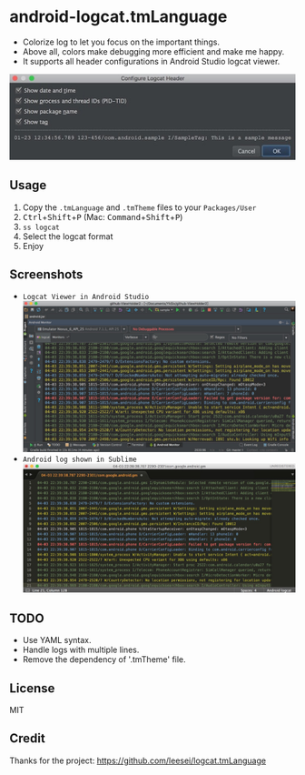 # android-logcat.tmLanguage

* Colorize log to let you focus on the important things.  
* Above all, colors make debugging more efficient and make me happy.
* It supports all header configurations in Android Studio logcat viewer.

![](screenshots/android_studio_logcat_header.jpg)

## Usage

1. Copy the `.tmLanguage` and `.tmTheme` files to your `Packages/User`
2. <kbd>Ctrl</kbd>+<kbd>Shift</kbd>+<kbd>P</kbd>  (Mac: <kbd>Command</kbd>+<kbd>Shift</kbd>+<kbd>P</kbd>)
3. `ss logcat`
4. Select the logcat format
5. Enjoy

## Screenshots

* `Logcat Viewer in Android Studio`
![](screenshots/android_studio.jpg)
* `Android log shown in Sublime`  
![](screenshots/sublime.jpg)

## TODO

* Use YAML syntax.
* Handle logs with multiple lines.
* Remove the dependency of '.tmTheme' file.

## License

MIT

## Credit

Thanks for the project: https://github.com/leesei/logcat.tmLanguage
